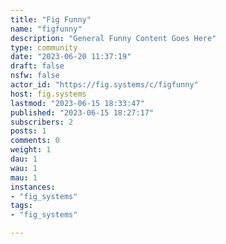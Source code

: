 ```yaml
---
title: "Fig Funny" 
name: "figfunny"
description: "General Funny Content Goes Here"
type: community
date: "2023-06-20 11:37:19"
draft: false
nsfw: false
actor_id: "https://fig.systems/c/figfunny"
host: fig.systems
lastmod: "2023-06-15 18:33:47"
published: "2023-06-15 18:27:17"
subscribers: 2
posts: 1
comments: 0
weight: 1
dau: 1
wau: 1
mau: 1
instances:
- "fig_systems"
tags: 
- "fig_systems"

---
```

